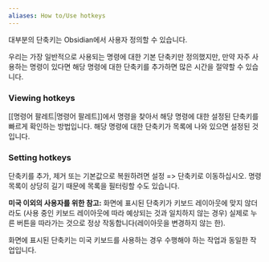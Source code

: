 ```yaml
---
aliases: How to/Use hotkeys
---
```

대부분의 단축키는 Obsidian에서 사용자 정의할 수 있습니다.

우리는 가장 일반적으로 사용되는 명령에 대한 기본 단축키만 정의했지만, 만약 자주 사용하는 명령이 있다면 해당 명령에 대한 단축키를 추가하면 많은 시간을 절약할 수 있습니다.

### Viewing hotkeys

[[명령어 팔레트|명령어 팔레트]]에서 명령을 찾아서 해당 명령에 대한 설정된 단축키를 빠르게 확인하는 방법입니다. 해당 명령에 대한 단축키가 목록에 나와 있으면 설정된 것입니다.

### Setting hotkeys

단축키를 추가, 제거 또는 기본값으로 복원하려면 설정 => 단축키로 이동하십시오. 명령 목록이 상당히 길기 때문에 목록을 필터링할 수도 있습니다.

**미국 이외의 사용자를 위한 참고:** 화면에 표시된 단축키가 키보드 레이아웃에 맞지 않더라도 (사용 중인 키보드 레이아웃에 따라 예상되는 것과 일치하지 않는 경우) 실제로 누른 버튼을 따라가는 것으로 정상 작동합니다(레이아웃을 변경하지 않는 한).

화면에 표시된 단축키는 미국 키보드를 사용하는 경우 수행해야 하는 작업과 동일한 작업입니다.
